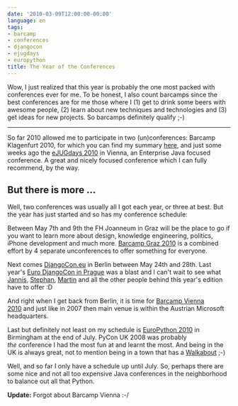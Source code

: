 ```yaml
---
date: '2010-03-09T12:00:00-00:00'
language: en
tags:
- barcamp
- conferences
- djangocon
- ejugdays
- europython
title: The Year of the Conferences
---
```



Wow, I just realized that this year is probably the one most packed with conferences ever for me. To be honest, I also count barcamps since the best conferences are for me those where I (1) get to drink some beers with awesome people, (2) learn about new techniques and technologies and (3) get ideas for new projects. So barcamps definitely qualify ;-)

--------

So far 2010 allowed me to participate in two (un)conferences: Barcamp Klagenfurt 2010, for which you can find my summary <a href="http://zerokspot.com/weblog/2010/02/08/barcamp-klagenfurt-2010-recap/">here</a>, and just some weeks ago the <a href="http://ejugdays.ejug.at/">eJUGdays 2010</a> in Vienna, an Enterprise Java focused conference. A great and nicely focused conference which I can fully recommend, by the way.

## But there is more ...

Well, two conferences was usually all I got each year, or three at best. But the year has just started and so has my conference schedule:

Between May 7th and 9th the FH Joanneum in Graz will be the place to go if you want to learn more about design, knowledge engineering, politics, iPhone development and much more. <a href="http://www.barcamp.at/BarCamp_Graz_2010">Barcamp Graz 2010</a> is a combined effort by 4 separate unconferences to offer something for everyone.

Next comes <a href="http://djangocon.eu/">DjangoCon.eu</a> in Berlin between May 24th and 28th. Last year&#39;s <a href="http://euro.djangocon.org/">Euro DjangoCon in Prague</a> was a blast and I can&#39;t wait to see what <a href="http://jannisleidel.com/">Jannis</a>, <a href="http://www.sjaekel.com/">Stephan</a>, <a href="http://www.mahner.org/">Martin</a> and all the other people behind this year&#39;s edition have to offer :D

And right when I get back from Berlin, it is time for <a href="http://www.barcamp.at/BarCamp_Vienna_2010">Barcamp Vienna 2010</a>&nbsp;and just like in 2007 then main venue is within the Austrian Microsoft headquarters.

Last but definitely not least on my schedule is <a href="http://www.europython.eu">EuroPython 2010</a> in Birmingham at the end of July. PyCon UK 2008 was probably <em>the</em>&nbsp;conference I had the most fun at and learnt the most. And being in the UK is always great, not to mention being in a town that has a&nbsp;<a href="http://www.walkabout.eu.com/">Walkabout</a> ;-)

Well, and so far I only have a schedule up until July. So, perhaps there are some nice and not all too expensive Java conferences in the neighborhood to balance out all that Python.

**Update:** Forgot about Barcamp Vienna :-/
